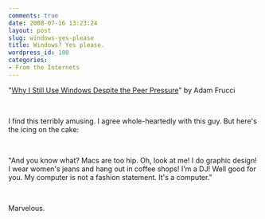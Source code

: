 ```yaml
---
comments: true
date: 2008-07-16 13:23:24
layout: post
slug: windows-yes-please
title: Windows? Yes please.
wordpress_id: 100
categories:
- From the Internets
---
```


"[Why I Still Use Windows Despite the Peer Pressure](http://gizmodo.com/5018985/why-i-still-use-windows-despite-the-peer-pressure)" by Adam Frucci




 




I find this terribly amusing. I agree whole-heartedly with this guy. But here's the icing on the cake:




 




"And you know what? Macs are too hip. Oh, look at me! I do graphic design! I wear women's jeans and hang out in coffee shops! I'm a DJ! Well good for you. My computer is not a fashion statement. It's a computer."




 




Marvelous.

